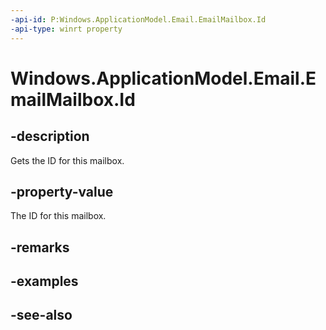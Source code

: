 ----api-id: P:Windows.ApplicationModel.Email.EmailMailbox.Id
-api-type: winrt property
---<!-- Property syntaxpublic string Id { get; }--># Windows.ApplicationModel.Email.EmailMailbox.Id## -descriptionGets the ID for this mailbox.## -property-valueThe ID for this mailbox.## -remarks## -examples## -see-also